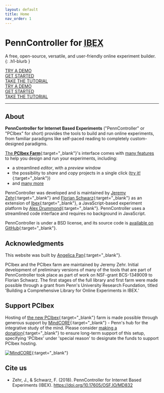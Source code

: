 ```yaml
---
layout: default
title: Home
nav_order: 1
---
```


# PennController for <abbr title="Internet Based Experiments">IBEX</abbr>

A free, open-source, versatile, and user-friendly online experiment builder.
{: .h1-blurb }

<div class="desktop-only flex-row-wrap mt-4">
  <div>
    <a href="https://farm.pcibex.net/r/AeTXMk/" class="btn btn-purple" target="_blank">TRY A DEMO</a>
  </div>
  <div>
    <a href="{{site.baseurl}}/core-concepts" class="btn" target="_blank">GET STARTED</a>
  </div>
  <div>
    <a href="{{site.baseurl}}/basic-tutorial" class="btn" target="_blank">TAKE THE TUTORIAL</a>
  </div>
</div>

<div class="mobile-only flex-column-wrap">
  <div class="centered-100 py-2">
    <a href="https://farm.pcibex.net/r/AeTXMk/" class="btn btn-purple" target="_blank">TRY A DEMO</a>
  </div>
  <div class="centered-100 py-2">
    <a href="{{site.baseurl}}/core-concepts" class="btn" target="_blank">GET STARTED</a>
  </div>
  <div class="centered-100 py-2">
    <a href="{{site.baseurl}}/basic-tutorial" class="btn" target="_blank">TAKE THE TUTORIAL</a>
  </div>
</div>

---

## About

**PennController for Internet Based Experiments** ("PennController" or "PCIbex"
for short) provides the tools to build and run online experiments, from familiar
paradigms like self-paced reading to completely custom-designed paradigms.
<!-- Experiments can be uploaded to or imported from GitHub, making it easy to 
collaborate and share experiments.-->

[The **PCIbex Farm**](https://farm.pcibex.net/){:target="_blank"}'s interface comes with [many features]({{site.baseurl}}/announcements/2021-01-22-new-pcibex-farm/)
to help you design and run your experiments, including:
+ a streamlined *editor*, with a *preview* window
+ the possibility to *share* and *copy* projects in a single click ([try it!](https://farm.pcibex.net/r/QuFrkC/){:target="_blank"})
+ and [many more]({{site.baseurl}}/announcements/2021-01-22-new-pcibex-farm/)

PennController was developed and is maintained by
[Jeremy Zehr](https://sites.google.com/site/jeremyezehr/home){:target="_blank"}
and [Florian Schwarz](https://www.florianschwarz.net/){:target="_blank"}
as an extension of
[Ibex](https://ibex.spellout.net/){:target="_blank"},
a JavaScript-based experiment platform by [Alex Drummond](https://adrummond.net/){:target="_blank"}.
PennController uses a streamlined code interface and requires no background in JavaScript.

PennController is under a BSD license, and its source code is
[available on GitHub](https://github.com/PennController/penncontroller){:target="_blank"}.

## Acknowledgments

This website was built by [Angelica Pan](https://angelica-pan.com){:target="_blank"}.

PCIbex and the PCIbex farm are maintained by Jeremy Zehr. Initial development of preliminary versions of many of the tools that are part of PennController took place as part of work on NSF-grant BCS-1349009 to Florian Schwarz. The first stages of the full library and first farm were made possible through a grant from Penn's University Research Foundation, titled 'Building a Comprehensive Library for Online Experiments in IBEX.'

## Support PCIbex

Hosting of [the new PCIbex](https://farm.pcibex.net/){:target="_blank"} farm is made possible through generous support by [MindCORE](https://mindcore.sas.upenn.edu/){:target="_blank"} - Penn's hub for the integrative study of the mind. Please consider [making a donation](https://giving.apps.upenn.edu/fund?program=SAS&fund=630307){:target="_blank"} to ensure long-term support of this setup, specifying 'PCIbex' under 'special reason' to designate the funds to support PCIbex hosting.

[![MindCORE]({{site.baseurl}}/assets/images/mindCORE_Logo_FINAL_Color.png "MindCORE Logo")](https://mindcore.sas.upenn.edu/){:target="_blank"}


## Cite us

+ Zehr, J., & Schwarz, F. (2018). PennController for Internet Based Experiments (IBEX). https://doi.org/10.17605/OSF.IO/MD832
